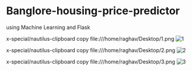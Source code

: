 # Banglore-housing-price-predictor
using Machine Learning and Flask

x-special/nautilus-clipboard
copy
file:///home/raghav/Desktop/1.png
![1](https://user-images.githubusercontent.com/58854732/128207063-fb3f7175-5ed3-46c6-ad80-ba9606dd0a00.png)


x-special/nautilus-clipboard
copy
file:///home/raghav/Desktop/2.png
![2](https://user-images.githubusercontent.com/58854732/128207214-3416c661-3103-4b89-8444-da7b9badce4c.png)

x-special/nautilus-clipboard
copy
file:///home/raghav/Desktop/3.png
![3](https://user-images.githubusercontent.com/58854732/128207236-d27fe2d7-5c83-4e1f-b369-09abb3e6761f.png)
